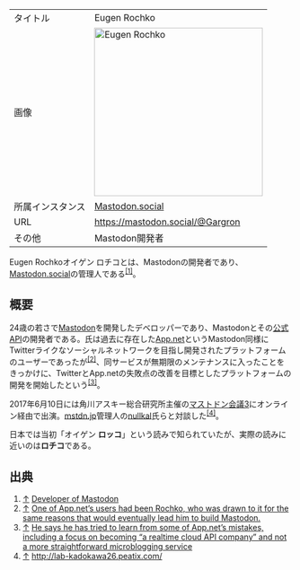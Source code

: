 <div>

|                  |                                                                                                                                                                                                                                                                                                          |
|------------------|----------------------------------------------------------------------------------------------------------------------------------------------------------------------------------------------------------------------------------------------------------------------------------------------------------|
| タイトル         | Eugen Rochko                                                                                                                                                                                                                                                                                             |
| 画像             | [<img src="/images/thumb/a/ab/Eugen_Rochko.png/300px-Eugen_Rochko.png" srcset="/images/thumb/a/ab/Eugen_Rochko.png/450px-Eugen_Rochko.png 1.5x, /images/a/ab/Eugen_Rochko.png 2x" width="300" height="300" alt="Eugen Rochko" />](/%E3%83%95%E3%82%A1%E3%82%A4%E3%83%AB:Eugen_Rochko.png "Eugen Rochko") |
| 所属インスタンス | [Mastodon.social](/Mastodon.social "Mastodon.social")                                                                                                                                                                                                                                                    |
| URL              | <a href="https://mastodon.social/@Gargron" rel="nofollow">https://mastodon.social/@Gargron</a>                                                                                                                                                                                                           |
| その他           | Mastodon開発者                                                                                                                                                                                                                                                                                           |

  
Eugen Rochkoオイゲン ロチコとは、Mastodonの開発者であり、[Mastodon.social](/Mastodon.social "Mastodon.social")の管理人である<sup>[\[1\]](#cite_note-1)</sup>。

## 概要

24歳の若さで[Mastodon](/Mastodon "Mastodon")を開発したデベロッパーであり、Mastodonとその<a href="https://github.com/tootsuite/mastodon-api" rel="nofollow">公式API</a>の開発者である。氏は過去に存在した<a href="https://ja.wikipedia.org/wiki/App.net" rel="nofollow">App.net</a>というMastodon同様にTwitterライクなソーシャルネットワークを目指し開発されたプラットフォームのユーザーであったが<sup>[\[2\]](#cite_note-2)</sup>、同サービスが無期限のメンテナンスに入ったことをきっかけに、TwitterとApp.netの失敗点の改善を目標としたプラットフォームの開発を開始したという<sup>[\[3\]](#cite_note-3)</sup>。

2017年6月10日には角川アスキー総合研究所主催の[マストドン会議3](/%E3%83%9E%E3%82%B9%E3%83%88%E3%83%89%E3%83%B3%E4%BC%9A%E8%AD%B0 "マストドン会議 (存在しないページ)")にオンライン経由で出演。[mstdn.jp](/Mstdn.jp "Mstdn.jp")管理人の[nullkal](/Nullkal "Nullkal")氏らと対談した<sup>[\[4\]](#cite_note-4)</sup>。

日本では当初「オイゲン **ロッコ**」という読みで知られていたが、実際の読みに近いのは**ロチコ**である。

## 出典

<div>

1.  [↑](#cite_ref-1) <a href="https://mastodon.social/@Gargron" rel="nofollow">Developer of Mastodon</a>
2.  [↑](#cite_ref-2) <a href="http://www.theverge.com/2017/4/4/15177856/mastodon-social-network-twitter-clone" rel="nofollow">One of App.net’s users had been Rochko, who was drawn to it for the same reasons that would eventually lead him to build Mastodon.</a>
3.  [↑](#cite_ref-3) <a href="http://www.theverge.com/2017/4/4/15177856/mastodon-social-network-twitter-clone" rel="nofollow">He says he has tried to learn from some of App.net’s mistakes, including a focus on becoming “a realtime cloud API company” and not a more straightforward microblogging service</a>
4.  [↑](#cite_ref-4) <a href="http://lab-kadokawa26.peatix.com/" rel="nofollow">http://lab-kadokawa26.peatix.com/</a>

</div>

</div>
